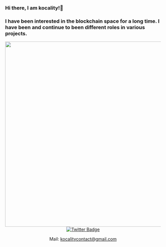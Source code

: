 ### Hi there, I am kocality!👋
 <a></a>
### I have been interested in the blockchain space for a long time. I have been and continue to been different roles in various projects.
 <a>
</a> 

<div id="header" align="center">
  <img src="https://media.tenor.com/6Q7bURXDaNIAAAAC/anime-death-note.gif" width="600"/>


<div id="badges">
  <a href="https://twitter.com/kkocality">
    <img src="https://img.shields.io/badge/Twitter-blue?style=for-the-badge&logo=twitter&logoColor=white" alt="Twitter Badge"/>
  </a>
</div>

 Mail: kocalitycontact@gmail.com
